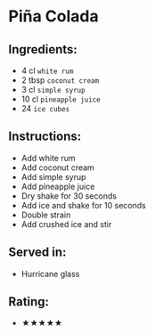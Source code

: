 # Piña Colada

## Ingredients:
- 4 cl `white rum`
- 2 tbsp `coconut cream`
- 3 cl `simple syrup`
- 10 cl `pineapple juice`
- 24 `ice cubes`

## Instructions:
- Add white rum
- Add coconut cream
- Add simple syrup
- Add pineapple juice
- Dry shake for 30 seconds
- Add ice and shake for 10 seconds
- Double strain
- Add crushed ice and stir

## Served in:
- Hurricane glass

## Rating:
- ★★★★★